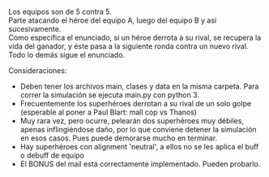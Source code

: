 Los equipos son de 5 contra 5.<br>
Parte atacando el héroe del equipo A, luego del equipo B y así sucesivamente.<br>
Como especifica el enunciado, si un héroe derrota a su rival, se recupera la vida del ganador, y éste pasa a la siguiente ronda contra un nuevo rival.<br>
Todo lo demás sigue el enunciado.

Consideraciones:
  - Deben tener los archivos main, clases y data en la misma carpeta. Para correr la simulación se ejecuta main.py con python 3.
  - Frecuentemente los superhéroes derrotan a su rival de un solo golpe (esperable al poner a Paul Blart: mall cop vs Thanos)
  - Muy rara vez, pero ocurre, pelearán dos superhéroes muy débiles, apenas inflingiéndose daño, por lo que conviene detener la simulación en esos casos. Pues puede demorarse mucho en terminar.
  - Hay superhéroes con alignment 'neutral', a ellos no se les aplica el buff o debuff de equipo
  - El BONUS del mail está correctamente implementado. Pueden probarlo.
